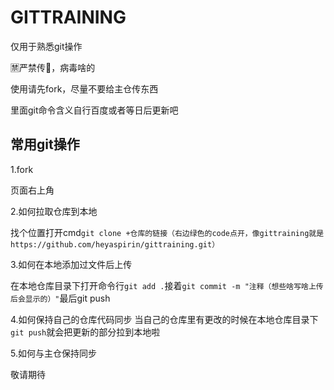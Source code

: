 # GITTRAINING

仅用于熟悉git操作

🈲严禁传🐎，病毒啥的

使用请先fork，尽量不要给主仓传东西

里面git命令含义自行百度或者等日后更新吧

## 常用git操作

1.fork

页面右上角

2.如何拉取仓库到本地

找个位置打开cmd`git clone +仓库的链接（右边绿色的code点开，像gittraining就是https://github.com/heyaspirin/gittraining.git）`

3.如何在本地添加过文件后上传

在本地仓库目录下打开命令行`git add .`接着`git commit -m "注释（想些啥写啥上传后会显示的）"`最后git push

4.如何保持自己的仓库代码同步
当自己的仓库里有更改的时候在本地仓库目录下`git push`就会把更新的部分拉到本地啦

5.如何与主仓保持同步

敬请期待